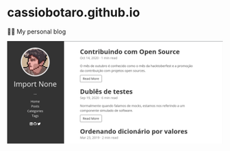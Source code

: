 # cassiobotaro.github.io
👨‍💻 My personal blog

![imagem site](./static/images/cassiobotarodev.png "Imagem site")
